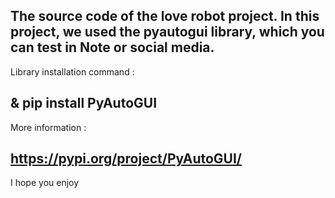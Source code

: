 The source code of the love robot project.
In this project, we used the pyautogui library, which you can test in Note or social media.
----------------------------------------------------------------------------------------
Library installation command :

& pip install PyAutoGUI 
----------------------------------------------------------------------------------------
More information :

https://pypi.org/project/PyAutoGUI/
----------------------------------------------------------------------------------------
I hope you enjoy
